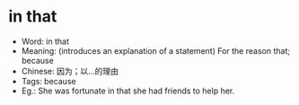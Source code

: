 # in that

- Word: in that
- Meaning: (introduces an explanation of a statement) For the reason that; because
- Chinese: 因为；以…的理由
- Tags: because
- Eg.: She was fortunate in that she had friends to help her.
